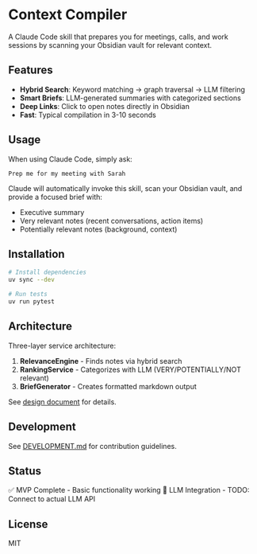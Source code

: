 # Context Compiler

A Claude Code skill that prepares you for meetings, calls, and work sessions by scanning your Obsidian vault for relevant context.

## Features

- **Hybrid Search**: Keyword matching → graph traversal → LLM filtering
- **Smart Briefs**: LLM-generated summaries with categorized sections
- **Deep Links**: Click to open notes directly in Obsidian
- **Fast**: Typical compilation in 3-10 seconds

## Usage

When using Claude Code, simply ask:

```
Prep me for my meeting with Sarah
```

Claude will automatically invoke this skill, scan your Obsidian vault, and provide a focused brief with:
- Executive summary
- Very relevant notes (recent conversations, action items)
- Potentially relevant notes (background, context)

## Installation

```bash
# Install dependencies
uv sync --dev

# Run tests
uv run pytest
```

## Architecture

Three-layer service architecture:

1. **RelevanceEngine** - Finds notes via hybrid search
2. **RankingService** - Categorizes with LLM (VERY/POTENTIALLY/NOT relevant)
3. **BriefGenerator** - Creates formatted markdown output

See [design document](../docs/plans/2025-10-26-context-compiler-design.md) for details.

## Development

See [DEVELOPMENT.md](docs/DEVELOPMENT.md) for contribution guidelines.

## Status

✅ MVP Complete - Basic functionality working
🚧 LLM Integration - TODO: Connect to actual LLM API

## License

MIT
